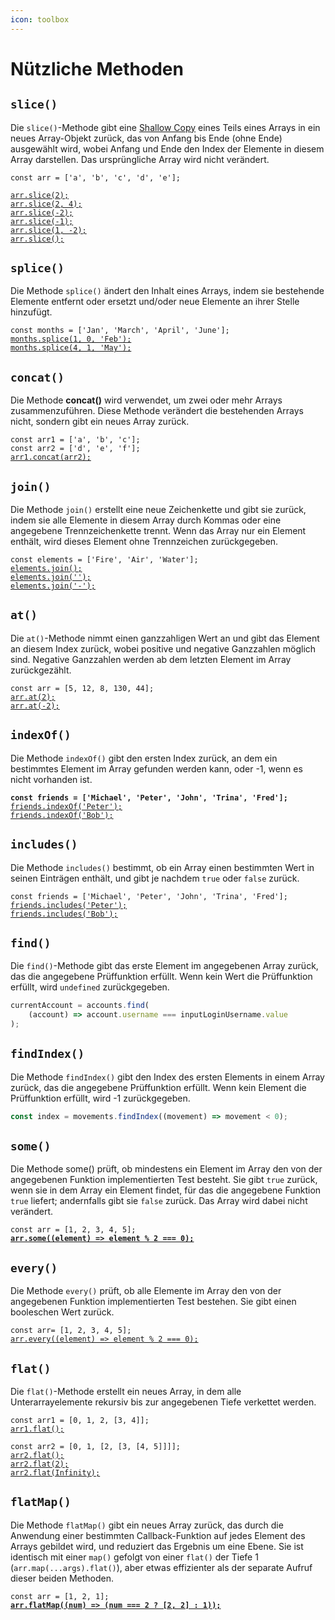 ```yaml
---
icon: toolbox
---
```


# Nützliche Methoden

## `slice()`

Die `slice()`-Methode gibt eine [Shallow Copy](https://developer.mozilla.org/en-US/docs/Glossary/Shallow_copy) eines Teils eines Arrays in ein neues Array-Objekt zurück, das von Anfang bis Ende (ohne Ende) ausgewählt wird, wobei Anfang und Ende den Index der Elemente in diesem Array darstellen. Das ursprüngliche Array wird nicht verändert.

<pre class="language-javascript"><code class="lang-javascript">const arr = ['a', 'b', 'c', 'd', 'e'];

<a data-footnote-ref href="#user-content-fn-1">arr.slice(2);</a>
<a data-footnote-ref href="#user-content-fn-2">arr.slice(2, 4);</a>
<a data-footnote-ref href="#user-content-fn-3">arr.slice(-2);</a>
<a data-footnote-ref href="#user-content-fn-4">arr.slice(-1);</a>
<a data-footnote-ref href="#user-content-fn-5">arr.slice(1, -2);</a>
<a data-footnote-ref href="#user-content-fn-6">arr.slice();</a>
</code></pre>

## `splice()`

Die Methode `splice()` ändert den Inhalt eines Arrays, indem sie bestehende Elemente entfernt oder ersetzt und/oder neue Elemente an ihrer Stelle hinzufügt.

<pre class="language-javascript"><code class="lang-javascript">const months = ['Jan', 'March', 'April', 'June'];
<a data-footnote-ref href="#user-content-fn-7">months.splice(1, 0, 'Feb');</a>
<a data-footnote-ref href="#user-content-fn-8">months.splice(4, 1, 'May');</a>
</code></pre>

## `concat()`

Die Methode **concat()** wird verwendet, um zwei oder mehr Arrays zusammenzuführen. Diese Methode verändert die bestehenden Arrays nicht, sondern gibt ein neues Array zurück.

<pre class="language-javascript"><code class="lang-javascript">const arr1 = ['a', 'b', 'c'];
const arr2 = ['d', 'e', 'f'];
<a data-footnote-ref href="#user-content-fn-9">arr1.concat(arr2);</a>
</code></pre>

## `join()`

Die Methode `join()` erstellt eine neue Zeichenkette und gibt sie zurück, indem sie alle Elemente in diesem Array durch Kommas oder eine angegebene Trennzeichenkette trennt. Wenn das Array nur ein Element enthält, wird dieses Element ohne Trennzeichen zurückgegeben.

<pre class="language-javascript"><code class="lang-javascript">const elements = ['Fire', 'Air', 'Water'];
<a data-footnote-ref href="#user-content-fn-10">elements.join();</a>
<a data-footnote-ref href="#user-content-fn-11">elements.join('');</a>
<a data-footnote-ref href="#user-content-fn-12">elements.join('-');</a>
</code></pre>

## `at()`

Die `at()`-Methode nimmt einen ganzzahligen Wert an und gibt das Element an diesem Index zurück, wobei positive und negative Ganzzahlen möglich sind. Negative Ganzzahlen werden ab dem letzten Element im Array zurückgezählt.

<pre class="language-javascript"><code class="lang-javascript">const arr = [5, 12, 8, 130, 44];
<a data-footnote-ref href="#user-content-fn-13">arr.at(2);</a>
<a data-footnote-ref href="#user-content-fn-14">arr.at(-2);</a>
</code></pre>

## `indexOf()`

Die Methode `indexOf()` gibt den ersten Index zurück, an dem ein bestimmtes Element im Array gefunden werden kann, oder -1, wenn es nicht vorhanden ist.

<pre class="language-javascript"><code class="lang-javascript"><strong>const friends = ['Michael', 'Peter', 'John', 'Trina', 'Fred'];
</strong><a data-footnote-ref href="#user-content-fn-15">friends.indexOf('Peter');</a>
<a data-footnote-ref href="#user-content-fn-16">friends.indexOf('Bob');</a>
</code></pre>

## `includes()`&#x20;

Die Methode `includes()` bestimmt, ob ein Array einen bestimmten Wert in seinen Einträgen enthält, und gibt je nachdem `true` oder `false` zurück.

<pre class="language-javascript"><code class="lang-javascript">const friends = ['Michael', 'Peter', 'John', 'Trina', 'Fred'];
<a data-footnote-ref href="#user-content-fn-17">friends.includes('Peter');</a>
<a data-footnote-ref href="#user-content-fn-18">friends.includes('Bob');</a>
</code></pre>

## `find()`

Die `find()`-Methode gibt das erste Element im angegebenen Array zurück, das die angegebene Prüffunktion erfüllt. Wenn kein Wert die Prüffunktion erfüllt, wird `undefined` zurückgegeben.

```javascript
currentAccount = accounts.find(
    (account) => account.username === inputLoginUsername.value
);
```

## `findIndex()`

Die Methode `findIndex()` gibt den Index des ersten Elements in einem Array zurück, das die angegebene Prüffunktion erfüllt. Wenn kein Element die Prüffunktion erfüllt, wird -1 zurückgegeben.

```javascript
const index = movements.findIndex((movement) => movement < 0);
```

## `some()`

Die Methode some() prüft, ob mindestens ein Element im Array den von der angegebenen Funktion implementierten Test besteht. Sie gibt `true` zurück, wenn sie in dem Array ein Element findet, für das die angegebene Funktion `true` liefert; andernfalls gibt sie `false` zurück. Das Array wird dabei nicht verändert.

<pre class="language-javascript"><code class="lang-javascript">const arr = [1, 2, 3, 4, 5];
<strong><a data-footnote-ref href="#user-content-fn-19">arr.some((element) => element % 2 === 0);</a>
</strong></code></pre>

## `every()`

Die Methode `every()` prüft, ob alle Elemente im Array den von der angegebenen Funktion implementierten Test bestehen. Sie gibt einen booleschen Wert zurück.

<pre class="language-javascript"><code class="lang-javascript">const arr= [1, 2, 3, 4, 5];
<a data-footnote-ref href="#user-content-fn-20">arr.every((element) => element % 2 === 0);</a>
</code></pre>

## `flat()`

Die `flat()`-Methode erstellt ein neues Array, in dem alle Unterarrayelemente rekursiv bis zur angegebenen Tiefe verkettet werden.

<pre class="language-javascript"><code class="lang-javascript">const arr1 = [0, 1, 2, [3, 4]];
<a data-footnote-ref href="#user-content-fn-21">arr1.flat();</a>

const arr2 = [0, 1, [2, [3, [4, 5]]]];
<a data-footnote-ref href="#user-content-fn-22">arr2.flat();</a>
<a data-footnote-ref href="#user-content-fn-23">arr2.flat(2);</a>
<a data-footnote-ref href="#user-content-fn-24">arr2.flat(Infinity);</a>
</code></pre>

## `flatMap()`

Die Methode `flatMap()` gibt ein neues Array zurück, das durch die Anwendung einer bestimmten Callback-Funktion auf jedes Element des Arrays gebildet wird, und reduziert das Ergebnis um eine Ebene. Sie ist identisch mit einer `map()` gefolgt von einer `flat()` der Tiefe 1 (`arr.map(...args).flat()`), aber etwas effizienter als der separate Aufruf dieser beiden Methoden.

<pre class="language-javascript"><code class="lang-javascript">const arr = [1, 2, 1];
<strong><a data-footnote-ref href="#user-content-fn-25">arr.flatMap((num) => (num === 2 ? [2, 2] : 1));</a>
</strong></code></pre>



[^1]: `['c', 'd', 'e']`

[^2]: `['c', 'd']`

[^3]: `['d', 'e']`

[^4]: `['e']`

[^5]: `['b', 'c']`

[^6]: `['a', 'b', 'c', 'd', 'e']` - shallow copy

[^7]: `['Jan', 'Feb', 'March', 'April', 'June']`

[^8]: \["Jan", "Feb", "March", "April", "May"]

[^9]: `['a', 'b', 'c', 'd', 'e', 'f']`&#x20;

[^10]: Fire,Air,Water

[^11]: FireAirWater

[^12]: Fire-Air-Water

[^13]: 8

[^14]: 130

[^15]: 1

[^16]: -1

[^17]: `true`

[^18]: false

[^19]: `true`

[^20]: `false`

[^21]: `[0, 1, 2, 3, 4]`

[^22]: `[0, 1, 2, [3, [4, 5]]]`

[^23]: \[0, 1, 2, 3, \[4, 5]]

[^24]: `[0, 1, 2, 3, 4, 5]`

[^25]: `[1, 2, 2, 1]`
